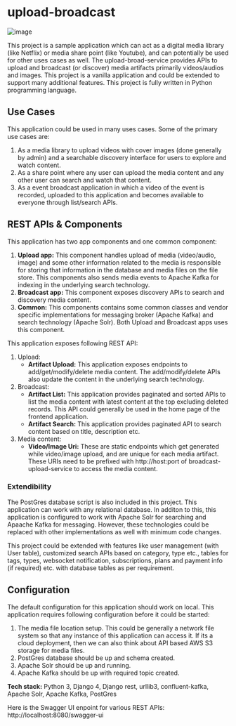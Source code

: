 # upload-broadcast


![image](https://github.com/irfan-nagoo/upload-broadcast/assets/96521607/7bae1614-6030-4bd7-9814-a8d7966df30b)


This project is a sample application which can act as a digital media library (like Netflix) or media share point (like Youtube), and can potentially be used for other uses cases as well. The upload-broad-service provides APIs to upload and broadcast (or discover) media artifacts primarily videos/audios and images. This project is a vanilla application and could be extended to support many additional features. This project is fully written in Python programming language.


## Use Cases

This application could be used in many uses cases. Some of the primary use cases are:

1. As a media library to upload videos with cover images (done generally by admin) and a searchable discovery interface for users to explore and watch content.
2. As a share point where any user can upload the media content and any other user can search and watch that content.
3. As a event broadcast application in which a video of the event is recorded, uploaded to this application and becomes available to everyone through list/search APIs.
 

## REST APIs & Components

This application has two app components and one common component:
1. **Upload app:** This component handles upload of media (video/audio, image) and some other information related to the media is responsible for storing that information in the database and media files on the file store. This components also sends media events to Apache Kafka for indexing in the underlying search technology.
2. **Broadcast app:** This component exposes discovery APIs to search and discovery media content.
3. **Common:** This components contains some common classes and vendor specific implementations for messaging broker (Apache Kafka) and search technology (Apache Solr). Both Upload and Broadcast apps uses this component.


This application exposes following REST API:

1. Upload:
    - **Artifact Upload:** This application exposes endpoints to add/get/modify/delete media content. The add/modify/delete APIs also update the content in the underlying search technology.
2. Broadcast:
    - **Artifact List:** This application provides paginated and sorted APIs to list the media content with latest content at the top excluding deleted records. This API could generally be used in the home page of the frontend application. 
    - **Artifact Search:** This application provides paginated API to search content based on title, description etc.
3. Media content:
    - **Video/Image Uri:** These are static endpoints which get generated while video/image upload, and are unique for each media artifact. These URIs need to be prefixed with http://host:port  of broadcast-upload-service to access the media content.


### Extendibility

The PostGres database script is also included in this project. This application can work with any relational database. In additon to this, this application is configured to work with Apache Solr for searching and Apaache Kafka for messaging. However, these technologies could be replaced with other implementations as well with minimum code changes.

This project could be extended with features like user management (with User table), customized search APIs based on category, type etc., tables for tags, types, websocket notification, subscriptions, plans and payment info (if required) etc. with database tables as per requirement.


## Configuration

The default configuration for this application should work on local. This application requires following configuration before it could be started:

1. The media file location setup. This could be generally a network file system so that any instance of this application can access it. If its a cloud deployment, then we can also think about API based AWS S3 storage for media files.
2. PostGres database should be up and schema created.
3. Apache Solr should be up and running. 
4. Apache Kafka should be up with required topic created.



**Tech stack:** Python 3, Django 4, Django rest, urllib3, confluent-kafka, Apache Solr, Apache Kafka, PostGres


Here is the Swagger UI enpoint for various REST APIs: http://localhost:8080/swagger-ui

 
